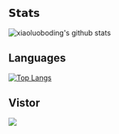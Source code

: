 ## 𝗦𝘁𝗮𝘁𝘀

![xiaoluoboding's github stats](https://github-readme-stats.vercel.app/api?username=hooklife&show_icons=true&theme=dracula)

## Languages
[![Top Langs](https://github-readme-stats.vercel.app/api/top-langs/?username=hooklife&layout=compact)](https://github.com/anuraghazra/github-readme-stats)



## Vistor

![](https://komarev.com/ghpvc/?username=hooklife&color=green)
